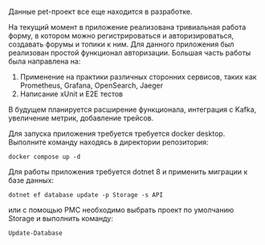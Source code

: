 Данные pet-проект все еще находится в разработке.

На текущий момент в приложение реализована тривиальная работа форму, в котором можно регистрироваться и авторизироваться, создавать форумы и топики к ним. Для данного приложения был реализован простой функционал авторизации.
Большая часть работы была направлена на:
  1. Применение на практики различных сторонних сервисов, таких как Prometheus, Grafana, OpenSearch, Jaeger
  2. Написание xUnit и E2E тестов

В будущем планируется расширение функционала, интеграция с Kafka, увеличение метрик, добавление трейсов.

Для запуска приложения требуется требуется docker desktop. Выполните команду находясь в директории репозитория:
```
docker compose up -d
```

Для работы приложения требуется dotnet 8 и применить миграции к базе данных:
```
dotnet ef database update -p Storage -s API
```
или с помощью PMC необходимо выбрать проект по умолчанию Storage и выполнить команду:
```
Update-Database
```
